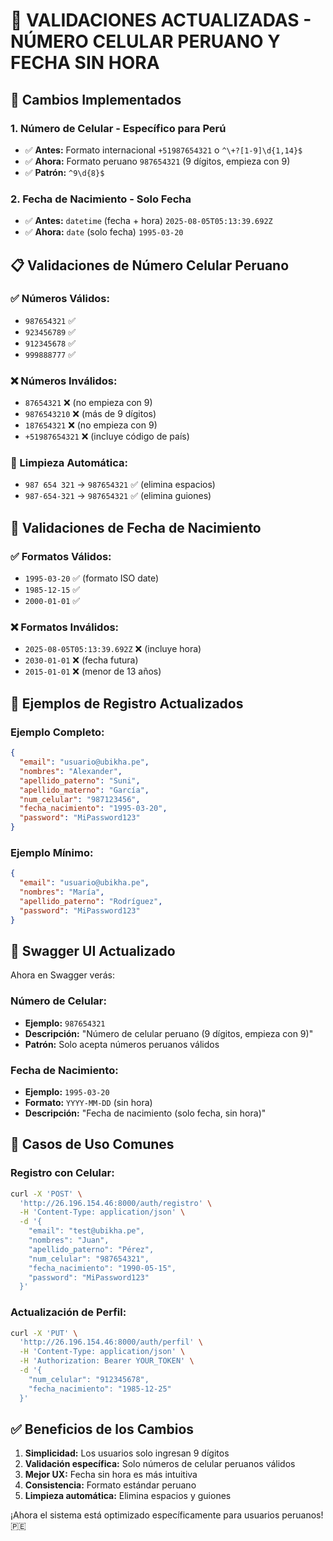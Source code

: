 # 📱 VALIDACIONES ACTUALIZADAS - NÚMERO CELULAR PERUANO Y FECHA SIN HORA

## 🔧 Cambios Implementados

### 1. **Número de Celular - Específico para Perú**
- ✅ **Antes:** Formato internacional `+51987654321` o `^\+?[1-9]\d{1,14}$`
- ✅ **Ahora:** Formato peruano `987654321` (9 dígitos, empieza con 9)
- ✅ **Patrón:** `^9\d{8}$`

### 2. **Fecha de Nacimiento - Solo Fecha**
- ✅ **Antes:** `datetime` (fecha + hora) `2025-08-05T05:13:39.692Z`
- ✅ **Ahora:** `date` (solo fecha) `1995-03-20`

## 📋 Validaciones de Número Celular Peruano

### ✅ Números Válidos:
- `987654321` ✅
- `923456789` ✅
- `912345678` ✅
- `999888777` ✅

### ❌ Números Inválidos:
- `87654321` ❌ (no empieza con 9)
- `9876543210` ❌ (más de 9 dígitos)
- `187654321` ❌ (no empieza con 9)
- `+51987654321` ❌ (incluye código de país)

### 🔧 Limpieza Automática:
- `987 654 321` → `987654321` ✅ (elimina espacios)
- `987-654-321` → `987654321` ✅ (elimina guiones)

## 📅 Validaciones de Fecha de Nacimiento

### ✅ Formatos Válidos:
- `1995-03-20` ✅ (formato ISO date)
- `1985-12-15` ✅
- `2000-01-01` ✅

### ❌ Formatos Inválidos:
- `2025-08-05T05:13:39.692Z` ❌ (incluye hora)
- `2030-01-01` ❌ (fecha futura)
- `2015-01-01` ❌ (menor de 13 años)

## 📝 Ejemplos de Registro Actualizados

### Ejemplo Completo:
```json
{
  "email": "usuario@ubikha.pe",
  "nombres": "Alexander",
  "apellido_paterno": "Suni",
  "apellido_materno": "García",
  "num_celular": "987123456",
  "fecha_nacimiento": "1995-03-20",
  "password": "MiPassword123"
}
```

### Ejemplo Mínimo:
```json
{
  "email": "usuario@ubikha.pe",
  "nombres": "María",
  "apellido_paterno": "Rodríguez",
  "password": "MiPassword123"
}
```

## 🚀 Swagger UI Actualizado

Ahora en Swagger verás:

### Número de Celular:
- **Ejemplo:** `987654321`
- **Descripción:** "Número de celular peruano (9 dígitos, empieza con 9)"
- **Patrón:** Solo acepta números peruanos válidos

### Fecha de Nacimiento:
- **Ejemplo:** `1995-03-20`
- **Formato:** `YYYY-MM-DD` (sin hora)
- **Descripción:** "Fecha de nacimiento (solo fecha, sin hora)"

## 📱 Casos de Uso Comunes

### Registro con Celular:
```bash
curl -X 'POST' \
  'http://26.196.154.46:8000/auth/registro' \
  -H 'Content-Type: application/json' \
  -d '{
    "email": "test@ubikha.pe",
    "nombres": "Juan",
    "apellido_paterno": "Pérez",
    "num_celular": "987654321",
    "fecha_nacimiento": "1990-05-15",
    "password": "MiPassword123"
  }'
```

### Actualización de Perfil:
```bash
curl -X 'PUT' \
  'http://26.196.154.46:8000/auth/perfil' \
  -H 'Content-Type: application/json' \
  -H 'Authorization: Bearer YOUR_TOKEN' \
  -d '{
    "num_celular": "912345678",
    "fecha_nacimiento": "1985-12-25"
  }'
```

## ✅ Beneficios de los Cambios

1. **Simplicidad:** Los usuarios solo ingresan 9 dígitos
2. **Validación específica:** Solo números de celular peruanos válidos
3. **Mejor UX:** Fecha sin hora es más intuitiva
4. **Consistencia:** Formato estándar peruano
5. **Limpieza automática:** Elimina espacios y guiones

¡Ahora el sistema está optimizado específicamente para usuarios peruanos! 🇵🇪
